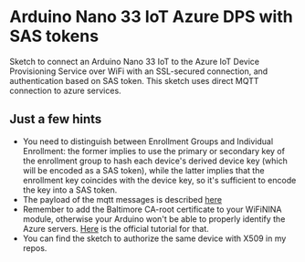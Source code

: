 # Arduino Nano 33 IoT Azure DPS with SAS tokens
 Sketch to connect an Arduino Nano 33 IoT to the Azure IoT Device Provisioning Service over WiFi with an SSL-secured connection, and authentication based on SAS token. This sketch uses direct MQTT connection to azure services.

## Just a few hints
- You need to distinguish between Enrollment Groups and Individual Enrollment: the former implies to use the primary or secondary key of the enrollment group to hash each device's derived device key (which will be encoded as a SAS token), while the latter implies that the enrollment key coincides with the device key, so it's sufficient to encode the key into a SAS token.
- The payload of the mqtt messages is described [here](https://docs.microsoft.com/en-us/azure/iot-dps/how-to-send-additional-data#device-sends-data-payload-to-dps)
- Remember to add the Baltimore CA-root certificate to your WiFiNINA module, otherwise your Arduino won't be able to properly identify the Azure servers. [Here](https://support.arduino.cc/hc/en-us/articles/360016119219-How-to-add-certificates-to-Wifi-Nina-Wifi-101-Modules-) is the official tutorial for that.
- You can find the sketch to authorize the same device with X509 in my repos.